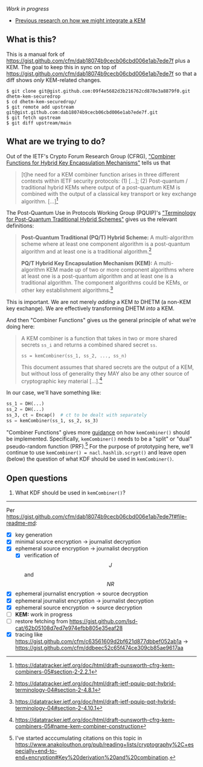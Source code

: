 *Work in progress*


* [Previous research on how we might integrate a KEM][2024-10-03-update]


[2024-10-03-update]: https://docs.google.com/document/d/15Lmb1wbmTaXA1FmEOrA0OZL1c2x2Ts2j08nNxuyyhKQ/edit


## What is this?

This is a manual fork of
<https://gist.github.com/cfm/dab18074b9cecb06cbd006e1ab7ede7f> plus a KEM.  The
goal to keep this in sync on top of
<https://gist.github.com/cfm/dab18074b9cecb06cbd006e1ab7ede7f> so that a diff
shows *only* KEM-related changes.

```sh-session
$ git clone git@gist.github.com:09f4e5682d3b216762cd878e3a8879f0.git dhetm-kem-securedrop
$ cd dhetm-kem-securedrop/
$ git remote add upstream git@gist.github.com:dab18074b9cecb06cbd006e1ab7ede7f.git
$ git fetch upstream
$ git diff upstream/main
```


## What are we trying to do?

Out of the IETF's Crypto Forum Research Group (CFRG), ["Combiner Functions for
Hybrid Key Encapsulation Mechanisms"][draft-ounsworth-cfrg-kem-combiners] tells
us that

> [t]he need for a KEM combiner function arises in three different contexts
> within IETF security protocols:  (1) [...]; (2) Post-quantum / traditional
> hybrid KEMs where output of a post-quantum KEM is combined with the output of
> a classical key transport or key exchange algorithm.  [...][^1]

The Post-Quantum Use in Protocols Working Group (PQUIP)'s ["Terminology for
Post-Quantum Traditional Hybrid
Schemes"][draft-ietf-pquip-pqt-hybrid-terminology] gives us the relevant
definitions:

> **Post-Quantum Traditional (PQ/T) Hybrid Scheme:**  A multi-algorithm scheme
> where at least one component algorithm is a post-quantum algorithm and at
> least one is a traditional algorithm.[^2]
>
> **PQ/T Hybrid Key Encapsulation Mechanism (KEM):**  A multi-algorithm KEM
> made up of two or more component algorithms where at least one is a
> post-quantum algorithm and at least one is a traditional algorithm. The
> component algorithms could be KEMs, or other key establishment
> algorithms.[^3]

This is important.  We are not merely *adding* a KEM *to* DHETM (a non-KEM key
exchange).  We are effectively transforming DHETM *into* a KEM.

And then "Combiner Functions" gives us the general principle of what we're
doing here:

> A KEM combiner is a function that takes in two or more shared secrets `ss_i`
> and returns a combined shared secret `ss`.
>
>     ss = kemCombiner(ss_1, ss_2, ..., ss_n)
>
> This document assumes that shared secrets are the output of a KEM, but
> without loss of generality they MAY also be any other source of cryptographic
> key material [...].[^4]

In our case, we'll have something like:

```python
ss_1 = DH(...)
ss_2 = DH(...)
ss_3, ct = Encap()  # ct to be dealt with separately
ss = kemCombiner(ss_1, ss_2, ss_3)
```

"Combiner Functions" gives more [guidance][kem-combiner-construction] on how
`kemCombiner()` should be implemented.  Specifically, `kemCombiner()` needs to
be a "split" or "dual" pseudo-random function (PRF).[^5]  For the purpose of
prototyping here, we'll continue to use `kemCombiner() = nacl.hashlib.scrypt()`
and leave open (below) the question of what KDF should be used in
`kemCombiner()`.


[draft-ietf-pquip-pqt-hybrid-terminology]: https://datatracker.ietf.org/doc/html/draft-ietf-pquip-pqt-hybrid-terminology-04

[draft-ounsworth-cfrg-kem-combiners]: https://datatracker.ietf.org/doc/html/draft-ounsworth-cfrg-kem-combiners-05

[kem-combiner-construction]: https://datatracker.ietf.org/doc/html/draft-ounsworth-cfrg-kem-combiners-05#name-kem-combiner-construction

[^1]: https://datatracker.ietf.org/doc/html/draft-ounsworth-cfrg-kem-combiners-05#section-2-2.2.1

[^2]: https://datatracker.ietf.org/doc/html/draft-ietf-pquip-pqt-hybrid-terminology-04#section-2-4.8.1

[^3]: https://datatracker.ietf.org/doc/html/draft-ietf-pquip-pqt-hybrid-terminology-04#section-2-4.10.1

[^4]: https://datatracker.ietf.org/doc/html/draft-ounsworth-cfrg-kem-combiners-05#name-kem-combiner-construction

[^5]: I've started acccumulating citations on this topic in <https://www.anakolouthon.org/pub/reading+lists/cryptography%2C+especially+end-to-end+encryption#Key%20derivation%20and%20combination>.


## Open questions

1. What KDF should be used in `kemCombiner()`?


---

Per <https://gist.github.com/cfm/dab18074b9cecb06cbd006e1ab7ede7f#file-readme-md>:

- [x] key generation
- [x] minimal source encryption → journalist decryption
- [x] ephemeral source encryption → journalist decryption
  - [x] verification of $$J$$ and $$NR$$
- [x] ephemeral journalist encryption → source decryption
- [x] ephemeral journalist encryption → journalist decryption
- [x] ephemeral source encryption → source decryption
- [ ] **KEM:** work in progress
- [ ] restore fetching from <https://gist.github.com/lsd-cat/62b05108d7ed7e974efbb805e35eaf28>
- [x] tracing like <https://gist.github.com/cfm/c63561609d2bf621d877dbbef052ab1a> → <https://gist.github.com/cfm/ddbeec52c65f474ce309cb85ae9617aa>
